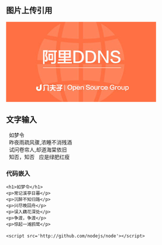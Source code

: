 ## 图片上传引用

<img src='https://raw.githubusercontent.com/marryna/hello-world/master/img/cover.jpg' alt='介夫子'></br>

## 文字输入
   如梦令</br>
   昨夜雨疏风骤,浓睡不消残酒</br>
   试问卷帘人,却道海棠依旧</br>
   知否，知否
   应是绿肥红瘦</br>

### 代码嵌入

    <h1>如梦令</h1>
    <p>常记溪亭日暮</p>
    <p>沉醉不知归路</p>
    <p>兴尽晚回舟</p>
    <p>误入藕花深处</p>
    <p>争渡，争渡</p>
    <p>惊起一滩鸥鹭</p>

    <script src='http://github.com/nodejs/node'></script>


   

